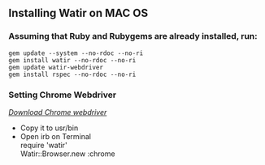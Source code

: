 ## Installing Watir on MAC OS

### Assuming that Ruby and Rubygems are already installed, run:
	gem update --system --no-rdoc --no-ri
	gem install watir --no-rdoc --no-ri
	gem update watir-webdriver
	gem install rspec --no-rdoc --no-ri
### Setting Chrome Webdriver 
*[Download Chrome webdriver](http://code.google.com/p/chromedriver/downloads/detail?name=chromedriver_mac_23.0.1240.0.zip&can=2&q=)*
* Copy it to usr/bin
* Open irb on Terminal <br/>
	require 'watir' <br/>
 	Watir::Browser.new :chrome
